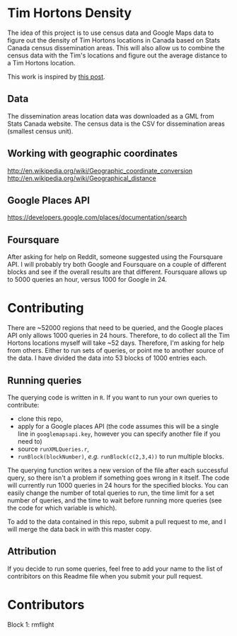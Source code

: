 # Tim Hortons Density

The idea of this project is to use census data and Google Maps data to figure out the density
of Tim Hortons locations in Canada based on Stats Canada census dissemination areas. This will
also allow us to combine the census data with the Tim's locations and figure out the average 
distance to a Tim Hortons location.

This work is inspired by [this post](http://www.ifweassume.com/2012/10/the-united-states-of-starbucks.html).

## Data

The dissemination areas location data was downloaded as a GML from Stats Canada
website. The census data is the CSV for dissemination areas (smallest census unit).

## Working with geographic coordinates

http://en.wikipedia.org/wiki/Geographic_coordinate_conversion
http://en.wikipedia.org/wiki/Geographical_distance

## Google Places API

https://developers.google.com/places/documentation/search

## Foursquare

After asking for help on Reddit, someone suggested using the Foursquare API. I will probably try both Google and Foursquare on a couple of different blocks and see if the overall results are that different. Foursquare allows up to 5000 queries an hour, versus 1000 for Google in 24.

# Contributing

There are ~52000 regions that need to be queried, and the Google places API only allows 1000 queries in 24 hours. Therefore, to do collect all the Tim Hortons locations myself will take ~52 days. Therefore, I'm asking for help from others. Either to run sets of queries, or point me to another source of the data. I have divided the data into 53 blocks of 1000 entries each.

## Running queries

The querying code is written in `R`. If you want to run your own queries to contribute:

  * clone this repo, 
  * apply for a Google places API (the code assumes this will be a single line in `googlemapsapi.key`, however you can specify another file if you need to) 
  * source `runXMLQueries.r`, 
  * `runBlock(blockNumber)`, *e.g.* `runBlock(c(2,3,4))` to run multiple blocks.

The querying function writes a new version of the file after each successful query, so there isn't a problem if something goes wrong in `R` itself. The code will currently run 1000 queries in 24 hours for the specified blocks. You can easily change the number of total queries to run, the time limit for a set number of queries, and the time to wait before running more queries (see the code for which variable is which).

To add to the data contained in this repo, submit a pull request to me, and I will merge the data back in with this master copy.

## Attribution

If you decide to run some queries, feel free to add your name to the list of contribitors on this Readme file when you submit your pull request.

# Contributors

Block 1: rmflight
